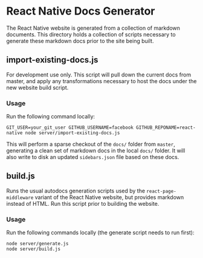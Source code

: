 # React Native Docs Generator

The React Native website is generated from a collection of markdown documents. This directory holds a collection of scripts necessary to generate these markdown docs prior to the site being built.

## import-existing-docs.js

For development use only. This script will pull down the current docs from master, and apply any transformations necessary to host the docs under the new website build script.

### Usage

Run the following command locally:

```
GIT_USER=your_git_user GITHUB_USERNAME=facebook GITHUB_REPONAME=react-native node server/import-existing-docs.js 
```

This will perform a sparse checkout of the `docs/` folder from `master`, generating a clean set of markdown docs in the local `docs/` folder. It will also write to disk an updated `sidebars.json` file based on these docs.

## build.js

Runs the usual autodocs generation scripts used by the `react-page-middleware` variant of the React Native website, but provides markdown instead of HTML. Run this script prior to building the website.

### Usage

Run the following commands locally (the generate script needs to run first):

```
node server/generate.js
node server/build.js
```
